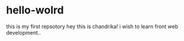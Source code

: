 # hello-wolrd
this is my first repsotory
hey this is chandrika!
i wish to learn front web development..
